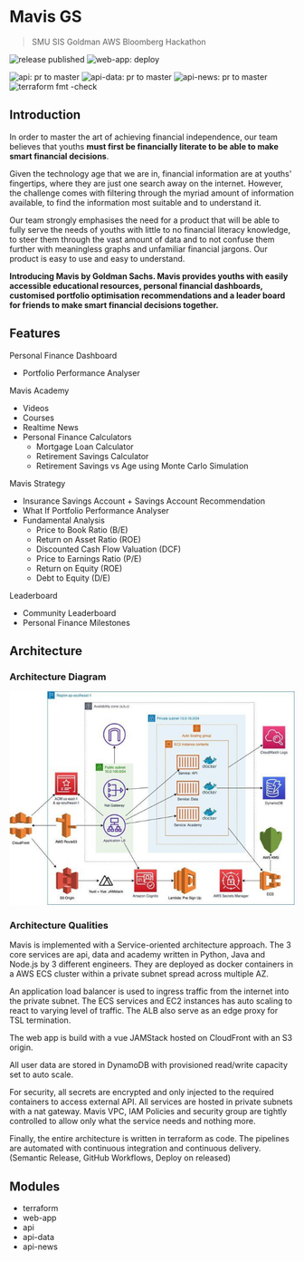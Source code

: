 # Mavis GS 
> SMU SIS Goldman AWS Bloomberg Hackathon

![release published](https://github.com/fuxingloh/smu-goldman-hackathon/workflows/release%20published/badge.svg)
![web-app: deploy](https://github.com/fuxingloh/smu-goldman-hackathon/workflows/web-app:%20deploy/badge.svg)

![api: pr to master](https://github.com/fuxingloh/smu-goldman-hackathon/workflows/api:%20pr%20to%20master/badge.svg)
![api-data: pr to master](https://github.com/fuxingloh/smu-goldman-hackathon/workflows/api-data:%20pr%20to%20master/badge.svg)
![api-news: pr to master](https://github.com/fuxingloh/smu-goldman-hackathon/workflows/api-news:%20pr%20to%20master/badge.svg)
![terraform fmt -check](https://github.com/fuxingloh/smu-goldman-hackathon/workflows/terraform%20fmt%20-check/badge.svg)

## Introduction

In order to master the art of achieving financial independence, our team believes that youths **must first be financially literate to be able to make smart financial decisions**.

Given the technology age that we are in, financial information are at youths' fingertips, where they are just one search away on the internet. However, the challenge comes with filtering through the myriad amount of information available, to find the information most suitable and to understand it. 

Our team strongly emphasises the need for a product that will be able to fully serve the needs of youths with little to no financial literacy knowledge, to steer them through the vast amount of data and to not confuse them further with meaningless graphs and unfamiliar financial jargons. Our product is easy to use and easy to understand.

**Introducing Mavis by Goldman Sachs. Mavis provides youths with easily accessible educational resources, personal financial dashboards, customised portfolio optimisation recommendations and a leader board for friends to make smart financial decisions together.** 

## Features

Personal Finance Dashboard
- Portfolio Performance Analyser

Mavis Academy
 - Videos
 - Courses
 - Realtime News
- Personal Finance Calculators
  - Mortgage Loan Calculator
  - Retirement Savings Calculator
  - Retirement Savings vs Age using Monte Carlo Simulation
 
Mavis Strategy
- Insurance Savings Account + Savings Account Recommendation
- What If Portfolio Performance Analyser
- Fundamental Analysis
  - Price to Book Ratio (B/E)
  - Return on Asset Ratio (ROE)
  - Discounted Cash Flow Valuation (DCF)
  - Price to Earnings Ratio (P/E)
  - Return on Equity (ROE)
  - Debt to Equity (D/E)
  
Leaderboard
 - Community Leaderboard
 - Personal Finance Milestones
  
## Architecture 

### Architecture Diagram

![image](.github/images/architecture.jpg)

### Architecture Qualities
Mavis is implemented with a Service-oriented architecture approach. The 3 core services are api, data and academy written in Python, Java and Node.js by 3 different engineers. They are deployed as docker containers in a AWS ECS cluster within a private subnet spread across multiple AZ. 

An application load balancer is used to ingress traffic from the internet into the private subnet. The ECS services and EC2 instances has auto scaling to react to varying level of traffic. The ALB also serve as an edge proxy for TSL termination.

The web app is build with a vue JAMStack hosted on CloudFront with an S3 origin.

All user data are stored in DynamoDB with provisioned read/write capacity set to auto scale.

For security, all secrets are encrypted and only injected to the required containers to access external API. All services are hosted in private subnets with a nat gateway. Mavis VPC, IAM Policies and security group are tightly controlled to allow only what the service needs and nothing more.

Finally, the entire architecture is written in terraform as code. The pipelines are automated with continuous integration and continuous delivery. (Semantic Release, GitHub Workflows, Deploy on released)

## Modules
- terraform
- web-app
- api
- api-data
- api-news
